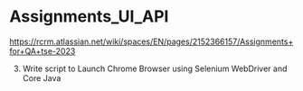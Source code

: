 # Assignments_UI_API

https://rcrm.atlassian.net/wiki/spaces/EN/pages/2152366157/Assignments+for+QA+tse-2023

3. Write script to Launch Chrome Browser using Selenium WebDriver and Core Java
